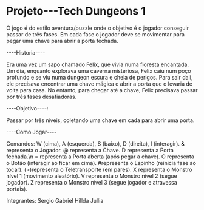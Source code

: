 # Projeto---Tech Dungeons 1
O jogo é do estilo aventura/puzzle onde o objetivo é o jogador conseguir passar de três fases. Em cada fase o jogador deve se movimentar para pegar uma chave para abrir a porta fechada.

----Historia----

Era uma vez um sapo chamado Felix, que vivia numa floresta encantada. Um dia, enquanto explorava uma caverna misteriosa, Felix caiu num poço profundo e se viu numa dungeon escura e cheia de perigos. Para sair dali, ele precisava encontrar uma chave mágica e abrir a porta que o levaria de volta para casa. No entanto, para chegar até a chave, Felix precisava passar por três fases desafiadoras.

----Objetivo----:

Passar por três níveis, coletando uma chave em cada para abrir uma porta.

----Como Jogar----

Comandos: W (cima), A (esquerda), S (baixo), D (direita), I (interagir).
 & representa o Jogador.
 @ representa a Chave.
 D representa a Porta fechada.\n
 = representa a  Porta aberta (após pegar a chave).
 O representa o Botão (interagir ao ficar em cima).
 #representa o Espinho (reinicia fase ao tocar).
 (>)representa o Teletransporte (em pares).
 X representa o Monstro nível 1 (movimento aleatório).
 V representa o  Monstro nível 2 (segue jogador).
 Z representa o Monstro nível 3 (segue jogador e atravessa portais).

Integrantes:
Sergio Gabriel
Hillda Jullia


